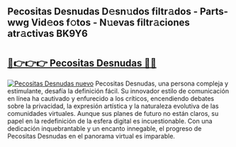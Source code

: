 ## Pecositas Desnudas D𝚎sn𝚞dos filtr𝚊dos - Parts-wwg Vid𝚎os f𝚘tos - N𝚞evas filtr𝚊ciones atr𝚊ctivas BK9Y6

# <h2><a href="http://mb0nc1.tromn.icu/?c=Pecositas+Desnudas">🔗👉👉👉 Pecositas Desnudas 🔗🔗</a></h2>

[![Pecositas Desnudas nuevo](https://i.imgur.com/pEAQMta.gif)](http://mb0nc1.tromn.icu/?c=Pecositas+Desnudas)
Pecositas Desnudas, una persona compleja y estimulante, desafía la definición fácil. Su innovador estilo de comunicación en línea ha cautivado y enfurecido a los críticos, encendiendo debates sobre la privacidad, la expresión artística y la naturaleza evolutiva de las comunidades virtuales. Aunque sus planes de futuro no están claros, su papel en la redefinición de la esfera digital es incuestionable. Con una dedicación inquebrantable y un encanto innegable, el progreso de Pecositas Desnudas en el panorama virtual es imparable.
